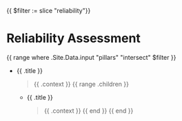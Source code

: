 {{ $filter := slice "reliability"}}
# Reliability Assessment

{{ range where .Site.Data.input "pillars" "intersect" $filter }}
* {{ .title }}
    > {{ .context }}
    {{ range .children }}
    - {{ .title }}
        > {{ .context }}
    {{ end }}
{{ end }}